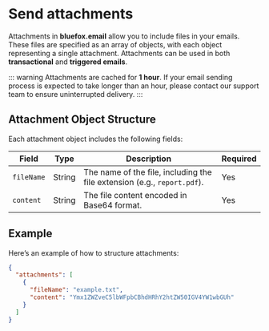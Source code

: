 # Send attachments

Attachments in **bluefox.email** allow you to include files in your emails. These files are specified as an array of objects, with each object representing a single attachment. Attachments can be used in both **transactional** and **triggered emails**.

::: warning
Attachments are cached for **1 hour**. If your email sending process is expected to take longer than an hour, please contact our support team to ensure uninterrupted delivery.
:::

## Attachment Object Structure

Each attachment object includes the following fields:

| Field      | Type   | Description                                                      | Required |
|------------|--------|------------------------------------------------------------------|----------|
| `fileName` | String | The name of the file, including the file extension (e.g., `report.pdf`). | Yes      |
| `content`  | String | The file content encoded in Base64 format.                      | Yes      |

## Example

Here’s an example of how to structure attachments:

```json
{
  "attachments": [
    {
      "fileName": "example.txt",
      "content": "Ymx1ZWZveC5lbWFpbCBhdHRhY2htZW50IGV4YW1wbGUh"
    }
  ]
}
```
